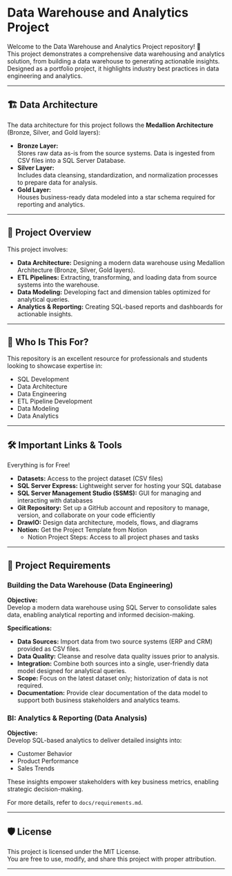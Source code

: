 # Data Warehouse and Analytics Project

Welcome to the Data Warehouse and Analytics Project repository! 🚀  
This project demonstrates a comprehensive data warehousing and analytics solution, from building a data warehouse to generating actionable insights. Designed as a portfolio project, it highlights industry best practices in data engineering and analytics.

---

## 🏗️ Data Architecture

The data architecture for this project follows the **Medallion Architecture** (Bronze, Silver, and Gold layers):

- **Bronze Layer:**  
  Stores raw data as-is from the source systems. Data is ingested from CSV files into a SQL Server Database.
- **Silver Layer:**  
  Includes data cleansing, standardization, and normalization processes to prepare data for analysis.
- **Gold Layer:**  
  Houses business-ready data modeled into a star schema required for reporting and analytics.

---

## 📖 Project Overview

This project involves:

- **Data Architecture:** Designing a modern data warehouse using Medallion Architecture (Bronze, Silver, Gold layers).
- **ETL Pipelines:** Extracting, transforming, and loading data from source systems into the warehouse.
- **Data Modeling:** Developing fact and dimension tables optimized for analytical queries.
- **Analytics & Reporting:** Creating SQL-based reports and dashboards for actionable insights.

---

## 🎯 Who Is This For?

This repository is an excellent resource for professionals and students looking to showcase expertise in:

- SQL Development
- Data Architecture
- Data Engineering
- ETL Pipeline Development
- Data Modeling
- Data Analytics

---

## 🛠️ Important Links & Tools

Everything is for Free!

- **Datasets:** Access to the project dataset (CSV files)
- **SQL Server Express:** Lightweight server for hosting your SQL database
- **SQL Server Management Studio (SSMS):** GUI for managing and interacting with databases
- **Git Repository:** Set up a GitHub account and repository to manage, version, and collaborate on your code efficiently
- **DrawIO:** Design data architecture, models, flows, and diagrams
- **Notion:** Get the Project Template from Notion  
  - Notion Project Steps: Access to all project phases and tasks

---

## 🚀 Project Requirements

### Building the Data Warehouse (Data Engineering)

**Objective:**  
Develop a modern data warehouse using SQL Server to consolidate sales data, enabling analytical reporting and informed decision-making.

**Specifications:**
- **Data Sources:** Import data from two source systems (ERP and CRM) provided as CSV files.
- **Data Quality:** Cleanse and resolve data quality issues prior to analysis.
- **Integration:** Combine both sources into a single, user-friendly data model designed for analytical queries.
- **Scope:** Focus on the latest dataset only; historization of data is not required.
- **Documentation:** Provide clear documentation of the data model to support both business stakeholders and analytics teams.

### BI: Analytics & Reporting (Data Analysis)

**Objective:**  
Develop SQL-based analytics to deliver detailed insights into:
- Customer Behavior
- Product Performance
- Sales Trends

These insights empower stakeholders with key business metrics, enabling strategic decision-making.

For more details, refer to `docs/requirements.md`.

---

## 🛡️ License

This project is licensed under the MIT License.  
You are free to use, modify, and share this project with proper attribution.

---
